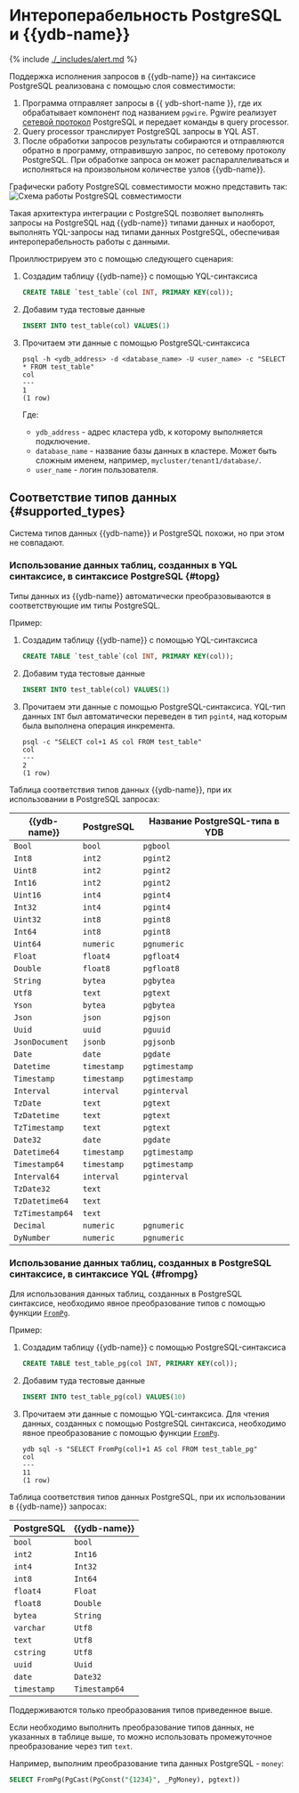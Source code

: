 # Интероперабельность PostgreSQL и {{ydb-name}}

{% include [./_includes/alert.md](./_includes/alert_preview.md) %}

Поддержка исполнения запросов в {{ydb-name}} на синтаксисе PostgreSQL реализована с помощью слоя совместимости:
1. Программа отправляет запросы в {{ ydb-short-name }}, где их обрабатывает компонент под названием `pgwire`. Pgwire реализует [сетевой протокол](https://www.postgresql.org/docs/16/protocol.html) PostgreSQL и передает команды в query processor.
2. Query processor транслирует PostgreSQL запросы в YQL AST.
3. После обработки запросов результаты собираются и отправляются обратно в программу, отправившую запрос, по сетевому протоколу PostgreSQL. При обработке запроса он может распараллеливаться и исполняться на произвольном количестве узлов {{ydb-name}}.

Графически работу PostgreSQL совместимости можно представить так:
![Схема работы PostgreSQL совместимости](./_includes/ydb_pg_scheme.png)

Такая архитектура интеграции с PostgreSQL позволяет выполнять запросы на PostgreSQL над {{ydb-name}} типами данных и наоборот, выполнять YQL-запросы над типами данных PostgreSQL, обеспечивая интероперабельность работы с данными.

Проиллюстрируем это с помощью следующего сценария:
1. Создадим таблицу {{ydb-name}} с помощью YQL-синтаксиса
    ```sql
    CREATE TABLE `test_table`(col INT, PRIMARY KEY(col));
    ```
1. Добавим туда тестовые данные
    ```sql
    INSERT INTO test_table(col) VALUES(1)
    ```
1. Прочитаем эти данные с помощью PostgreSQL-синтаксиса
    ```
    psql -h <ydb_address> -d <database_name> -U <user_name> -c "SELECT * FROM test_table"
    col
    ---
    1
    (1 row)
    ```

    Где:
    - `ydb_address` - адрес кластера ydb, к которому выполняется подключение.
    - `database_name` - название базы данных в кластере. Может быть сложным именем, например, `mycluster/tenant1/database/`.
    - `user_name` - логин пользователя.


## Соответствие типов данных {#supported_types}

Система типов данных {{ydb-name}} и PostgreSQL похожи, но при этом не совпадают.

### Использование данных таблиц, созданных в YQL синтаксисе, в синтаксисе PostgreSQL {#topg}
Типы данных из {{ydb-name}} автоматически преобразовываются в соответствующие им типы PostgreSQL.

Пример:
1. Создадим таблицу {{ydb-name}} с помощью YQL-синтаксиса
    ```sql
    CREATE TABLE `test_table`(col INT, PRIMARY KEY(col));
    ```
1. Добавим туда тестовые данные
    ```sql
    INSERT INTO test_table(col) VALUES(1)
    ```
1. Прочитаем эти данные с помощью PostgreSQL-синтаксиса. YQL-тип данных `INT` был автоматически переведен в тип `pgint4`, над которым была выполнена операция инкремента.
    ```
    psql -c "SELECT col+1 AS col FROM test_table"
    col
    ---
    2
    (1 row)
    ```

 Таблица соответствия типов данных {{ydb-name}}, при их использовании в PostgreSQL запросах:

| {{ydb-name}} | PostgreSQL | Название PostgreSQL-типа в YDB|
|---|---|---|
| `Bool` | `bool` |`pgbool` |
| `Int8` | `int2` |`pgint2` |
| `Uint8` | `int2` |`pgint2` |
| `Int16` | `int2` |`pgint2` |
| `Uint16` | `int4` |`pgint4` |
| `Int32` | `int4` |`pgint4` |
| `Uint32` | `int8` |`pgint8` |
| `Int64` | `int8` |`pgint8` |
| `Uint64` | `numeric` |`pgnumeric` |
| `Float` | `float4` |`pgfloat4` |
| `Double` | `float8` |`pgfloat8` |
| `String` | `bytea` |`pgbytea` |
| `Utf8` | `text` |`pgtext` |
| `Yson` | `bytea` |`pgbytea` |
| `Json` | `json` |`pgjson` |
| `Uuid` | `uuid` |`pguuid` |
| `JsonDocument` | `jsonb` |`pgjsonb` |
| `Date` | `date` |`pgdate` |
| `Datetime` | `timestamp` |`pgtimestamp` |
| `Timestamp` | `timestamp` |`pgtimestamp` |
| `Interval` | `interval` | `pginterval` |
| `TzDate` | `text` |`pgtext` |
| `TzDatetime` | `text` |`pgtext` |
| `TzTimestamp` | `text` |`pgtext` |
| `Date32` | `date` | `pgdate`|
| `Datetime64` | `timestamp` |`pgtimestamp` |
| `Timestamp64` | `timestamp` |`pgtimestamp` |
| `Interval64`| `interval` |`pginterval` |
| `TzDate32` | `text` |  |`pgtext` |
| `TzDatetime64` | `text` |  |`pgtext` |
| `TzTimestamp64` | `text` |  |`pgtext` |
| `Decimal` | `numeric` |`pgnumeric` |
| `DyNumber` | `numeric` |`pgnumeric` |



### Использование данных таблиц, созданных в PostgreSQL синтаксисе, в синтаксисе YQL {#frompg}

Для использования данных таблиц, созданных в PostgreSQL синтаксисе, необходимо явное преобразование типов с помощью функции [`FromPg`](./advanced.md#frompgtopg).

Пример:
1. Создадим таблицу {{ydb-name}} с помощью PostgreSQL-синтаксиса
    ```sql
    CREATE TABLE test_table_pg(col INT, PRIMARY KEY(col));
    ```
1. Добавим туда тестовые данные
    ```sql
    INSERT INTO test_table_pg(col) VALUES(10)
    ```
1. Прочитаем эти данные с помощью YQL-синтаксиса. Для чтения данных, созданных с помощью PostgreSQL синтаксиса, необходимо явное преобразование c помощью функции [`FromPg`](./advanced.md#frompgtopg).
    ```
    ydb sql -s "SELECT FromPg(col)+1 AS col FROM test_table_pg"
    col
    ---
    11
    (1 row)
    ```

Таблица соответствия типов данных PostgreSQL, при их использовании в {{ydb-name}} запросах:

| PostgreSQL | {{ydb-name}} |
|---|---|
| `bool` | `bool` |
| `int2` | `Int16` |
| `int4` | `Int32` |
| `int8` | `Int64` |
| `float4` | `Float` |
| `float8` | `Double` |
| `bytea` | `String` |
| `varchar` | `Utf8` |
| `text` | `Utf8` |
| `cstring` | `Utf8` |
| `uuid` | `Uuid` |
| `date` | `Date32` |
| `timestamp` | `Timestamp64` |

Поддерживаются только преобразования типов приведенное выше.

Если необходимо выполнить преобразование типов данных, не указанных в таблице выше, то можно использовать промежуточное преобразование через тип `text`.

Например, выполним преобразование типа данных PostgreSQL - `money`:
```sql
SELECT FromPg(PgCast(PgConst("{1234}", _PgMoney), pgtext))
```
